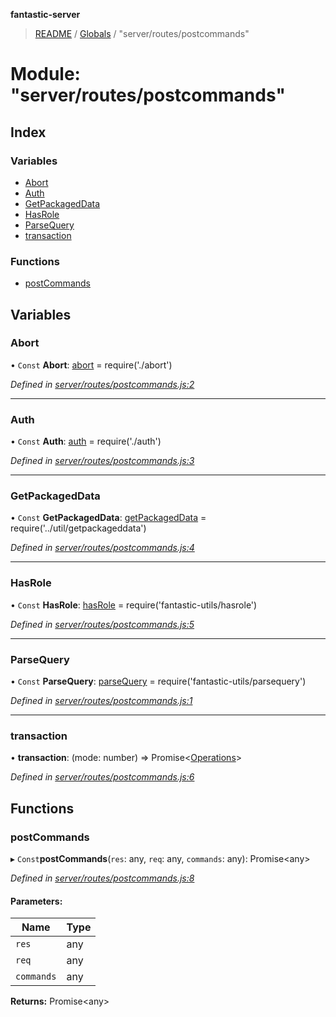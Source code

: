 **fantastic-server**

> [README](../README.md) / [Globals](../globals.md) / "server/routes/postcommands"

# Module: "server/routes/postcommands"

## Index

### Variables

* [Abort](_server_routes_postcommands_.md#abort)
* [Auth](_server_routes_postcommands_.md#auth)
* [GetPackagedData](_server_routes_postcommands_.md#getpackageddata)
* [HasRole](_server_routes_postcommands_.md#hasrole)
* [ParseQuery](_server_routes_postcommands_.md#parsequery)
* [transaction](_server_routes_postcommands_.md#transaction)

### Functions

* [postCommands](_server_routes_postcommands_.md#postcommands)

## Variables

### Abort

• `Const` **Abort**: [abort](_server_routes_abort_.md#abort) = require('./abort')

*Defined in [server/routes/postcommands.js:2](https://github.com/besimorhino/project-fantastic/blob/a9b4b41/server/routes/postcommands.js#L2)*

___

### Auth

• `Const` **Auth**: [auth](_server_routes_auth_index_.md#auth) = require('./auth')

*Defined in [server/routes/postcommands.js:3](https://github.com/besimorhino/project-fantastic/blob/a9b4b41/server/routes/postcommands.js#L3)*

___

### GetPackagedData

• `Const` **GetPackagedData**: [getPackagedData](_server_util_getpackageddata_.md#getpackageddata) = require('../util/getpackageddata')

*Defined in [server/routes/postcommands.js:4](https://github.com/besimorhino/project-fantastic/blob/a9b4b41/server/routes/postcommands.js#L4)*

___

### HasRole

• `Const` **HasRole**: [hasRole](_packages_fantastic_utils_hasrole_.md#hasrole) = require('fantastic-utils/hasrole')

*Defined in [server/routes/postcommands.js:5](https://github.com/besimorhino/project-fantastic/blob/a9b4b41/server/routes/postcommands.js#L5)*

___

### ParseQuery

• `Const` **ParseQuery**: [parseQuery](_packages_fantastic_utils_parsequery_.md#parsequery) = require('fantastic-utils/parsequery')

*Defined in [server/routes/postcommands.js:1](https://github.com/besimorhino/project-fantastic/blob/a9b4b41/server/routes/postcommands.js#L1)*

___

### transaction

•  **transaction**: (mode: number) => Promise\<[Operations](_packages_fantastic_utils_db_types_d_.md#operations)>

*Defined in [server/routes/postcommands.js:6](https://github.com/besimorhino/project-fantastic/blob/a9b4b41/server/routes/postcommands.js#L6)*

## Functions

### postCommands

▸ `Const`**postCommands**(`res`: any, `req`: any, `commands`: any): Promise\<any>

*Defined in [server/routes/postcommands.js:8](https://github.com/besimorhino/project-fantastic/blob/a9b4b41/server/routes/postcommands.js#L8)*

#### Parameters:

Name | Type |
------ | ------ |
`res` | any |
`req` | any |
`commands` | any |

**Returns:** Promise\<any>

